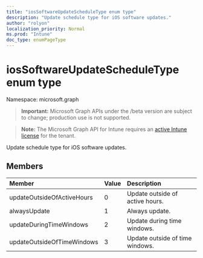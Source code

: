 ```yaml
---
title: "iosSoftwareUpdateScheduleType enum type"
description: "Update schedule type for iOS software updates."
author: "rolyon"
localization_priority: Normal
ms.prod: "Intune"
doc_type: enumPageType
---
```


# iosSoftwareUpdateScheduleType enum type

Namespace: microsoft.graph

> **Important:** Microsoft Graph APIs under the /beta version are subject to change; production use is not supported.

> **Note:** The Microsoft Graph API for Intune requires an [active Intune license](https://go.microsoft.com/fwlink/?linkid=839381) for the tenant.

Update schedule type for iOS software updates.

## Members
|Member|Value|Description|
|:---|:---|:---|
|updateOutsideOfActiveHours|0|Update outside of active hours.|
|alwaysUpdate|1|Always update.|
|updateDuringTimeWindows|2|Update during time windows.|
|updateOutsideOfTimeWindows|3|Update outside of time windows.|



